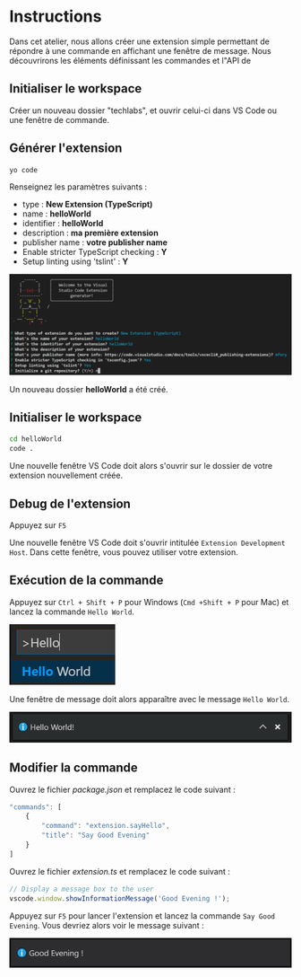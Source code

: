 # Instructions

Dans cet atelier, nous allons créer une extension simple permettant de répondre à une commande en affichant une fenêtre de message.
Nous découvrirons les éléments définissant les commandes et l"API de

## Initialiser le workspace

Créer un nouveau dossier "techlabs", et ouvrir celui-ci dans VS Code ou une fenêtre de commande.

## Générer l'extension

```bash
yo code
```

Renseignez les paramètres suivants : 
* type : **New Extension (TypeScript)**
* name : **helloWorld**
* identifier : **helloWorld**
* description : **ma première extension**
* publisher name : **votre publisher name**
* Enable stricter TypeScript checking : **Y**
* Setup linting using 'tslint' : **Y**

![](yoCodeHelloWorld.png)

Un nouveau dossier **helloWorld** a été créé.

## Initialiser le workspace

```bash
cd helloWorld
code .
```

Une nouvelle fenêtre VS Code doit alors s'ouvrir sur le dossier de votre extension nouvellement créée. 

## Debug de l'extension

Appuyez sur `F5`

Une nouvelle fenêtre VS Code doit s'ouvrir intitulée `Extension Development Host`.
Dans cette fenêtre, vous pouvez utiliser votre extension.

## Exécution de la commande

Appuyez sur `Ctrl + Shift + P` pour Windows (`Cmd +Shift + P` pour Mac) et lancez la commande `Hello World`.

![](commandHelloWorld.png)

Une fenêtre de message doit alors apparaître avec le message `Hello World`.

![](dialogHelloWorld.png)

## Modifier la commande

Ouvrez le fichier *package.json* et remplacez le code suivant :

```javascript
"commands": [
    {
        "command": "extension.sayHello",
        "title": "Say Good Evening"
    }
]
```

Ouvrez le fichier *extension.ts* et remplacez le code suivant :

```javascript
// Display a message box to the user
vscode.window.showInformationMessage('Good Evening !');
```

Appuyez sur `F5` pour lancer l'extension et lancez la commande `Say Good Evening`.
Vous devriez alors voir le message suivant :

![](dialogGoodEvening.png)

